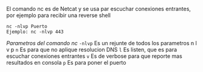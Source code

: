 El comando nc es de Netcat y se usa par escuchar conexiones entrantes, por ejemplo para recibir una reverse shell
```shell
nc -nlvp Puerto
Ejemplo: nc -nlvp 443
```
*Parametros del comando nc*
`-nlvp` Es un rejunte de todos los parametros n l v p
	`n` Es para que no aplique resolucion DNS
	`l` Es listen, que es para escuchar conexiones entrantes
	`v` Es de verbose para que reporte mas resultados en consola
	`p` Es para poner el puerto